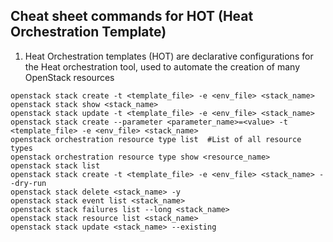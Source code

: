 ## Cheat sheet commands for HOT (Heat Orchestration Template)

1) Heat Orchestration templates (HOT) are declarative configurations for the Heat orchestration tool, 
   used to automate the creation of many OpenStack resources
```
openstack stack create -t <template_file> -e <env_file> <stack_name>
openstack stack show <stack_name>
openstack stack update -t <template_file> -e <env_file> <stack_name>
openstack stack create --parameter <parameter_name>=<value> -t <template_file> -e <env_file> <stack_name>
openstack orchestration resource type list  #List of all resource types
openstack orchestration resource type show <resource_name> 
openstack stack list
openstack stack create -t <template_file> -e <env_file> <stack_name> --dry-run
openstack stack delete <stack_name> -y
openstack stack event list <stack_name>
openstack stack failures list --long <stack_name>
openstack stack resource list <stack_name>
openstack stack update <stack_name> --existing
```
